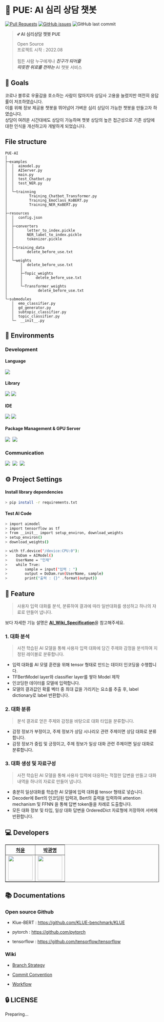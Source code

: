# 💬 PUE: AI 심리 상담 챗봇
[![Pull Requests](https://img.shields.io/github/issues-pr/PUE-AI-ChatBot/PUE-AI?style=for-the-badge)](https://github.com/PUE-AI-ChatBot/PUE-AI/pulls)
[![GitHub issues](https://img.shields.io/github/issues/PUE-AI-ChatBot/PUE-AI?style=for-the-badge)](https://github.com/PUE-AI-ChatBot/PUE-AI/issues)
![GitHub last commit](https://img.shields.io/github/last-commit/PUE-AI-ChatBot/PUE-AI?style=for-the-badge)
>  **:two_hearts: AI 심리상담 챗봇 PUE**  
>
> Open Source <br>
> 프로젝트 시작 : 2022.08 <br> <br>
> 힘든 사람 누구에게나 ***친구가 되어줄*** <br>
> ***따듯한 위로를 전하는*** AI 챗봇 서비스 <br> 
>

## 🥇 Goals

코로나 블루로 우울감을 호소하는 사람이 많아지자 상담사 고용을 늘렸지만 여전히 응답률이 저조하였습니다. <br>
이를 위해 정보 제공용 챗봇을 뛰어넘어 가벼운 심리 상담이 가능한 챗봇을 만들고자 하였습니다. <br>
상담이 여려운 시간대에도 상담이 가능하며 챗봇 상담의 높은 접근성으로 기존 상담에 대한 인식을 개선하고자 개발하게 되었습니다. <br>

## File structure
<div align="left">
    
    PUE-AI
    |
    ├─examples
    │  │  aimodel.py
    │  │  AIServer.py
    │  │  main.py
    │  │  test_Chatbot.py
    │  │  test_NER.py
    │  │
    │  └─trainning
    │          Training_Chatbot_Transformer.py
    │          Training_EmoClass_KoBERT.py
    │          Training_NER_KoBERT.py
    │
    ├─resources
    │  │  config.json
    │  │
    │  ├─converters
    │  │      letter_to_index.pickle
    │  │      NER_label_to_index.pickle
    │  │      tokenizer.pickle
    │  │
    │  ├─training_data
    │  │      delete_before_use.txt
    │  │
    │  └─weights
    │      │  delete_before_use.txt
    │      │
    │      ├─Topic_weights
    │      │      delete_before_use.txt
    │      │
    │      └─Transformer_weights
    │              delete_before_use.txt
    │
    └─submodules
       │  emo_classifier.py
       │  gd_generator.py
       │  subtopic_classifier.py
       │  topic_classifier.py
       └─  __init__.py
    
</div>


## 🔨 Environments
### Development
#### Language
<img src="https://img.shields.io/badge/python-3.9-blue"/>

#### Library
<div>
  <img src="https://img.shields.io/badge/tensorflow-2.10.0-brightgreen"/>
     <img src="https://img.shields.io/badge/transformers-4.21.3-yellow"/>&nbsp
</div>

#### IDE
<div>
    <img src="https://img.shields.io/badge/VisualStudioCode-007ACC?style=for-the-badge&logo=Visual%20Studio%20Code&logoColor=white"/>
     <img src = "https://img.shields.io/badge/PyCharm-000000.svg?style=for-the-badge&logo=PyCharm&logoColor=white"/>&nbsp 
</div>

#### Package Management & GPU Server
<div>
    <img src="https://img.shields.io/badge/Anaconda-%2344A833.svg?style=for-the-badge&logo=anaconda&logoColor=white"/>&nbsp
    <img src="https://img.shields.io/badge/Google%20Colab-F9AB00.svg?style=for-the-badge&logo=Google-Colab&logoColor=white"/>&nbsp
</div>


### Communication
<div>
    <img src="https://img.shields.io/badge/ClickUp-7B68EE.svg?style=for-the-badge&logo=ClickUp&logoColor=white"/>&nbsp
    <img src="https://img.shields.io/badge/Slack-4A154B?style=for-the-badge&logo=Slack&logoColor=white"/>&nbsp
    <img src="https://img.shields.io/badge/GitHub-181717?style=for-the-badge&logo=GitHub&logoColor=white"/>&nbsp
</div>



## ⚙️ Project Settings
#### Install library dependencies

```bash
> pip install -r requirements.txt
```

#### Test AI Code

```bash
> import aimodel
> import tensorflow as tf
> from __init__ import setup_environ, download_weights
> setup_environ()
> download_weights()

> with tf.device("/device:CPU:0"):
>    DoDam = AIModel()
>    UserName = "민채"
>    while True:
>        sample = input("입력 : ")
>        output = DoDam.run(UserName, sample)
>        print("출력 : {}" .format(output))
```

## 📜 Feature
> 사용자 입력 대화를 분석, 분류하여 결과에 따라 일반대화를 생성하고 하나의 자료로 만들어 냅니다. 

보다 자세한 기능 설명은 [**AI_Wiki_Specification**](https://github.com/PUE-AI-ChatBot/PUE-AI/wiki/Specification)을 참고해주세요.

### 1. 대화 분석
> 사전 학습된 AI 모델을 통해 사용자 입력 대화에 담긴 주제와 감정을 분석하여 지정된 레이블로 분류합니다.
- 입력 대화를 AI 모델 훈련을 위해 tensor 형태로 만드는 데이터 인코딩을 수행합니다.
- TFBertModel layer와 classifier layer를 쌓아 Model 제작
- 인코딩한 데이터를 모델에 입력합니다.
- 모델의 결과값인 확률 벡터 중 최대 값을 가리키는 요소를 추출 후, label dictionary로 label 반환합니다.

### 2. 대화 분류
> 분석 결과로 얻은 주제와 감정을 바탕으로 대화 타입을 분류합니다.
- 감정 정보가 부정이고, 주제 정보가 상담 시나리오 관련 주제이면 상담 대화로 분류합니다.
- 감정 정보가 중립 및 긍정이고, 주제 정보가 일상 대화 관련 주제이면 일상 대화로 분류합니다.


### 3. 대화 생성 및 자료구성
> 사전 학습된 AI 모델을 통해 사용자 입력에 대응하는 적절한 답변을 만들고 대화 내역을 하나의 자료로 만들어 냅니다.
- 충분히 일상대화를 학습한 AI 모델에 입력 대화를 tensor 형태로 넣습니다.
- Decoder에 Bert의 인코딩된 입력과, Bert의 출력을 입력하여 attention mechanism 및 FFNN 을 통해 답변 token들을 차례로 도출합니다.
- 모든 대화 정보 및 타입, 일상 대화 답변을 OrderedDict 자료형에 저장하여 서버에 반환합니다.

## 💻 Developers
<div align="left">
    <table border="1">
        <th><a href="https://github.com/HeoYoon1">허윤</a></th>
        <th><a href="https://github.com/pangthing">박광명</a></th>
        <tr>
            <td>
                <img src="https://github.com/HeoYoon1.png" width='80' />
            </td>
            <td>
                <img src="https://github.com/pangthing.png" width='80' />
            </td>
        </tr>
    </table>
</div>



## 📚 Documentations

### Open source Github
- Klue-BERT : https://github.com/KLUE-benchmark/KLUE

- pytorch : https://github.com/pytorch

- tensorflow : https://github.com/tensorflow/tensorflow

### Wiki
- [Branch Strategy](https://github.com/PUE-AI-ChatBot/PUE-AI/wiki/Branch-Strategy)

- [Commit Convention](https://github.com/PUE-AI-ChatBot/PUE-AI/wiki/Commit-Convention)

- [Workflow](https://github.com/PUE-AI-ChatBot/PUE-AI/wiki/Workflow)

## 🔒 LICENSE
Preparing...



